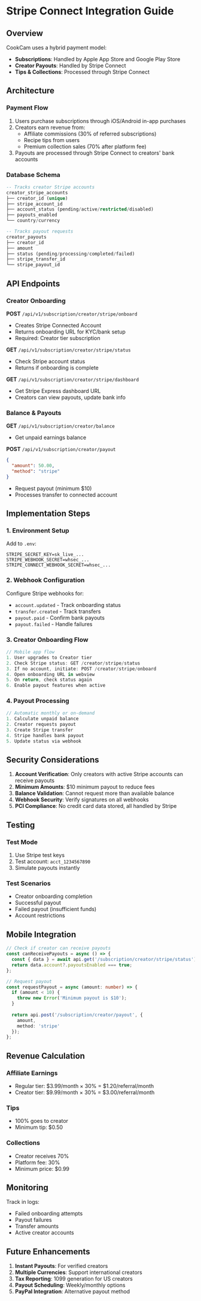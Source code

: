 # Stripe Connect Integration Guide

## Overview

CookCam uses a hybrid payment model:
- **Subscriptions**: Handled by Apple App Store and Google Play Store
- **Creator Payouts**: Handled by Stripe Connect
- **Tips & Collections**: Processed through Stripe Connect

## Architecture

### Payment Flow
1. Users purchase subscriptions through iOS/Android in-app purchases
2. Creators earn revenue from:
   - Affiliate commissions (30% of referred subscriptions)
   - Recipe tips from users
   - Premium collection sales (70% after platform fee)
3. Payouts are processed through Stripe Connect to creators' bank accounts

### Database Schema

```sql
-- Tracks creator Stripe accounts
creator_stripe_accounts
├── creator_id (unique)
├── stripe_account_id
├── account_status (pending/active/restricted/disabled)
├── payouts_enabled
└── country/currency

-- Tracks payout requests
creator_payouts
├── creator_id
├── amount
├── status (pending/processing/completed/failed)
├── stripe_transfer_id
└── stripe_payout_id
```

## API Endpoints

### Creator Onboarding

**POST** `/api/v1/subscription/creator/stripe/onboard`
- Creates Stripe Connected Account
- Returns onboarding URL for KYC/bank setup
- Required: Creator tier subscription

**GET** `/api/v1/subscription/creator/stripe/status`
- Check Stripe account status
- Returns if onboarding is complete

**GET** `/api/v1/subscription/creator/stripe/dashboard`
- Get Stripe Express dashboard URL
- Creators can view payouts, update bank info

### Balance & Payouts

**GET** `/api/v1/subscription/creator/balance`
- Get unpaid earnings balance

**POST** `/api/v1/subscription/creator/payout`
```json
{
  "amount": 50.00,
  "method": "stripe"
}
```
- Request payout (minimum $10)
- Processes transfer to connected account

## Implementation Steps

### 1. Environment Setup

Add to `.env`:
```env
STRIPE_SECRET_KEY=sk_live_...
STRIPE_WEBHOOK_SECRET=whsec_...
STRIPE_CONNECT_WEBHOOK_SECRET=whsec_...
```

### 2. Webhook Configuration

Configure Stripe webhooks for:
- `account.updated` - Track onboarding status
- `transfer.created` - Track transfers
- `payout.paid` - Confirm bank payouts
- `payout.failed` - Handle failures

### 3. Creator Onboarding Flow

```javascript
// Mobile app flow
1. User upgrades to Creator tier
2. Check Stripe status: GET /creator/stripe/status
3. If no account, initiate: POST /creator/stripe/onboard
4. Open onboarding URL in webview
5. On return, check status again
6. Enable payout features when active
```

### 4. Payout Processing

```javascript
// Automatic monthly or on-demand
1. Calculate unpaid balance
2. Creator requests payout
3. Create Stripe transfer
4. Stripe handles bank payout
5. Update status via webhook
```

## Security Considerations

1. **Account Verification**: Only creators with active Stripe accounts can receive payouts
2. **Minimum Amounts**: $10 minimum payout to reduce fees
3. **Balance Validation**: Cannot request more than available balance
4. **Webhook Security**: Verify signatures on all webhooks
5. **PCI Compliance**: No credit card data stored, all handled by Stripe

## Testing

### Test Mode
1. Use Stripe test keys
2. Test account: `acct_1234567890`
3. Simulate payouts instantly

### Test Scenarios
- Creator onboarding completion
- Successful payout
- Failed payout (insufficient funds)
- Account restrictions

## Mobile Integration

```typescript
// Check if creator can receive payouts
const canReceivePayouts = async () => {
  const { data } = await api.get('/subscription/creator/stripe/status');
  return data.account?.payoutsEnabled === true;
};

// Request payout
const requestPayout = async (amount: number) => {
  if (amount < 10) {
    throw new Error('Minimum payout is $10');
  }
  
  return api.post('/subscription/creator/payout', {
    amount,
    method: 'stripe'
  });
};
```

## Revenue Calculation

### Affiliate Earnings
- Regular tier: $3.99/month × 30% = $1.20/referral/month
- Creator tier: $9.99/month × 30% = $3.00/referral/month

### Tips
- 100% goes to creator
- Minimum tip: $0.50

### Collections
- Creator receives 70%
- Platform fee: 30%
- Minimum price: $0.99

## Monitoring

Track in logs:
- Failed onboarding attempts
- Payout failures
- Transfer amounts
- Active creator accounts

## Future Enhancements

1. **Instant Payouts**: For verified creators
2. **Multiple Currencies**: Support international creators
3. **Tax Reporting**: 1099 generation for US creators
4. **Payout Scheduling**: Weekly/monthly options
5. **PayPal Integration**: Alternative payout method 